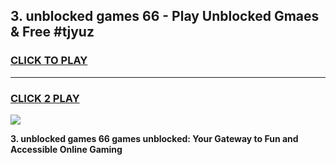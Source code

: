 
## 3. unblocked games 66 - Play Unblocked Gmaes & Free #tjyuz
<h3>
<a href="https://premium.freeplayer.one?title=3._unblocked_games_66&ref=03M">CLICK TO PLAY</a></h3>
<hr>

<h3>
<a href="https://premium.freeplayer.one?title=3._unblocked_games_66&ref=03M">CLICK 2 PLAY</a>
  
</h3>

<a href="https://premium.freeplayer.one?title=3._unblocked_games_66&ref=03M"><img src="https://clearcache.store/games.png"></a>


**3. unblocked games 66 games unblocked: Your Gateway to Fun and Accessible Online Gaming**
